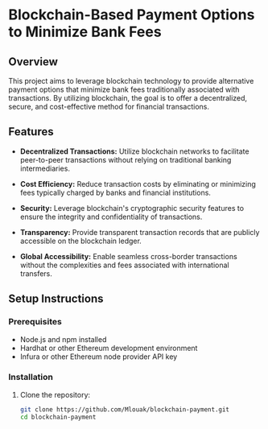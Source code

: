 # Blockchain-Based Payment Options to Minimize Bank Fees

## Overview

This project aims to leverage blockchain technology to provide alternative payment options that minimize bank fees traditionally associated with transactions. By utilizing blockchain, the goal is to offer a decentralized, secure, and cost-effective method for financial transactions.

## Features

- **Decentralized Transactions:** Utilize blockchain networks to facilitate peer-to-peer transactions without relying on traditional banking intermediaries.
  
- **Cost Efficiency:** Reduce transaction costs by eliminating or minimizing fees typically charged by banks and financial institutions.
  
- **Security:** Leverage blockchain's cryptographic security features to ensure the integrity and confidentiality of transactions.
  
- **Transparency:** Provide transparent transaction records that are publicly accessible on the blockchain ledger.
  
- **Global Accessibility:** Enable seamless cross-border transactions without the complexities and fees associated with international transfers.

## Setup Instructions

### Prerequisites

- Node.js and npm installed
- Hardhat or other Ethereum development environment
- Infura or other Ethereum node provider API key

### Installation

1. Clone the repository:

   ```bash
   git clone https://github.com/Mlouak/blockchain-payment.git
   cd blockchain-payment
